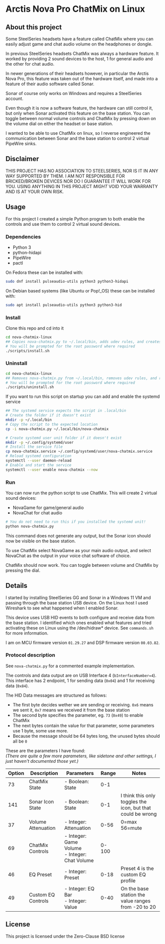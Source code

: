# Arctis Nova Pro ChatMix on Linux

## About this project

Some SteelSeries headsets have a feature called ChatMix where you can easily adjust game and chat audio volume on the headphones or dongle.

In previous SteelSeries headsets ChatMix was always a hardware feature. It worked by providing 2 sound devices to the host, 1 for general audio and the other for chat audio.

In newer generations of their headsets however, in particular the Arctis Nova Pro, this feature was taken out of the hardware itself, and made into a feature of their audio software called Sonar.

Sonar of course only works on Windows and requires a SteelSeries account.

Even though it is now a software feature, the hardware can still control it, but only when Sonar activated this feature on the base station. You can toggle between normal volume controls and ChatMix by pressing down on the volume dial on either the headset or base station.

I wanted to be able to use ChatMix on linux, so I reverse engineered the communication between Sonar and the base station to control 2 virtual PipeWire sinks.

## Disclaimer

THIS PROJECT HAS NO ASSOCIATION TO STEELSERIES, NOR IS IT IN ANY WAY SUPPORTED BY THEM.
I AM NOT RESPONSIBLE FOR BRICKED/BROKEN DEVICES NOR DO I GUARANTEE IT WILL WORK FOR YOU.
USING ANYTHING IN THIS PROJECT _MIGHT_ VOID YOUR WARRANTY AND IS AT YOUR OWN RISK.

## Usage

For this project I created a simple Python program to both enable the controls and use them to control 2 virtual sound devices.

### Dependencies

- Python 3
- python-hidapi
- PipeWire
- pactl

On Fedora these can be installed with:

```bash
sudo dnf install pulseaudio-utils python3 python3-hidapi
```

On Debian based systems (like Ubuntu or Pop!_OS) these can be installed with:

```bash
sudo apt install pulseaudio-utils python3 python3-hid
```

### Install

Clone this repo and cd into it

```bash
cd nova-chatmix-linux
## Copies nova-chatmix.py to ~/.local/bin, adds udev rules, and creates/starts the systemd service for the user
# You will be prompted for the root password where required
./scripts/install.sh
```

### Uninstall
```bash
cd nova-chatmix-linux
## Removes nova-chatmix.py from ~/.local/bin, removes udev rules, and removes/stops the systemd service for the user
# You will be prompted for the root password where required
./scripts/uninstall.sh
```

If you want to run this script on startup you can add and enable the systemd service

```bash
## The systemd service expects the script in .local/bin
# Create the folder if it doesn't exist
mkdir -p ~/.local/bin
# Copy the script to the expected location
cp -i nova-chatmix.py ~/.local/bin/nova-chatmix

# Create systemd user unit folder if it doesn't exist
mkdir -p ~/.config/systemd/user
# Install the service file
cp nova-chatmix.service ~/.config/systemd/user/nova-chatmix.service
# Reload systemd configuration
systemctl --user daemon-reload
# Enable and start the service
systemctl --user enable nova-chatmix --now
```

### Run

You can now run the python script to use ChatMix.
This will create 2 virtual sound devices:

- NovaGame for game/general audio
- NovaChat for chat audio

```bash
# You do not need to run this if you installed the systemd unit!
python nova-chatmix.py
```

This command does not generate any output, but the Sonar icon should now be visible on the base station.

To use ChatMix select NovaGame as your main audio output, and select NovaChat as the output in your voice chat software of choice.

ChatMix should now work. You can toggle between volume and ChatMix by pressing the dial.

## Details


I started by installing SteelSeries GG and Sonar in a Windows 11 VM and passing through the base station USB device. On the Linux host I used Wireshark to see what happened when I enabled Sonar.

This device uses USB HID events to both configure and receive data from the base station. I identified which ones enabled what features and tried activating these on Linux using the /dev/hidraw\* device. See `commands.sh` for more information.

I am on MCU firmware version `01.29.27` and DSP firmware version `00.03.82`.


### Protocol description

See `nova-chatmix.py` for a commented example implementation.

The controls and data output are on USB Interface 4 (`bInterfaceNumber=4`). This interface has 2 endpoint, 1 for sending data (`0x04`) and 1 for receiving data (`0x84`).

The HID Data messages are structured as follows:

- The first byte decides wether we are sending or receiving. `0x6` means we sent it, `0x7` means we received it from the base station
- The second byte specifies the parameter, eg. `73` (`0x49`) to enable ChatMix
- The next bytes contain the value for that parameter, some parameters use 1 byte, some use more.
- Because the message should be 64 bytes long, the unused bytes should all be `0`

These are the parameters I have found:
<br>
_(There are quite a few more parameters, like sidetone and other settings, I just haven't documented those yet.)_

| Option | Description        | Parameters                                       | Range | Notes                                                       |
| ------ | ------------------ | ------------------------------------------------ | ----- | ----------------------------------------------------------- |
| 73     | ChatMix State      | - Boolean: State                                 | 0-1   |
| 141    | Sonar Icon State   | - Boolean: State                                 | 0-1   | I think this only toggles the icon, but that could be wrong |
| 37     | Volume Attenuation | - Integer: Attenuation                           | 0-56  | 0=max<br>56=mute                                            |
| 69     | ChatMix Controls   | - Integer: Game Volume<br>- Integer: Chat Volume | 0-100 |
| 46     | EQ Preset          | - Integer: Preset                                | 0-18  | Preset 4 is the custom EQ profile                           |
| 49     | Custom EQ Controls | - Integer: EQ Bar<br>- Integer: Value            | 0-40  | On the base station the value ranges from -20 to 20         |

## License

This project is licensed under the Zero-Clause BSD license
